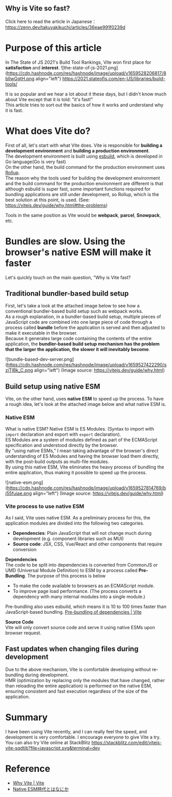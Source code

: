 ## Why is Vite so fast?

Click here to read the article in Japanese：https://zenn.dev/takuyakikuchi/articles/36eae991f0239d

# Purpose of this article

In The State of JS 2021's Build Tool Rankings, Vite won first place for **satisfaction** and **interest**. 
![the-state-of-js-2021.png](https://cdn.hashnode.com/res/hashnode/image/upload/v1659528206817/8bIlwGqtH.png align="left")
https://2021.stateofjs.com/en-US/libraries/build-tools/

It is so popular and we hear a lot about it these days, but I didn't know much about Vite except that it is told: "it's fast!"<br />
This article tries to sort out the basics of how it works and understand why it is fast.

# What does Vite do?

First of all, let's start with what Vite does. Vite is responsible for **building a development environment** and **building a production environment**.<br />
The development environment is built using [esbuild](https://esbuild.github.io), which is developed in Go language(Go is very fast)<br />
On the other hand, the build command for the production environment uses [Rollup](https://rollupjs.org/guide/en/).<br />
The reason why the tools used for building the development environment and the build command for the production environment are different is that although esbuild is super fast, some important functions required for bundling applications are still under development, so Rollup, which is the best solution at this point, is used. (See: https://vitejs.dev/guide/why.html#the-problems)

Tools in the same position as Vite would be **webpack**, **parcel**, **Snowpack**, etc.

# Bundles are slow. Using the browser's native ESM will make it faster
Let's quickly touch on the main question, "Why is Vite fast?

## Traditional bundler-based build setup
First, let's take a look at the attached image below to see how a conventional bundler-based build setup such as webpack works.<br />
As a rough explanation, in a bundler-based build setup, multiple pieces of JavaScript code are combined into one large piece of code through a process called **bundle** before the application is served and then adjusted to make it executable in the browser.<br />
Because it generates large code containing the contents of the entire application, the **bundler-based build setup mechanism has the problem that the larger the application, the slower it will inevitably become**.

![bundle-based-dev-server.png](https://cdn.hashnode.com/res/hashnode/image/upload/v1659527422290/sziTIBk_C.png align="left")
(Image source: https://vitejs.dev/guide/why.html)

## Build setup using native ESM
Vite, on the other hand, uses **native ESM** to speed up the process.
To have a rough idea, let's look at the attached image below and what native ESM is.

### Native ESM
What is native ESM? Native ESM is ES Modules. (Syntax to import with `import` declaration and export with `export` declaration).<br />
ES Modules are a system of modules defined as part of the ECMAScript specification and understood directly by the browser.<br />
By "using native ESMs," I mean taking advantage of the browser's direct understanding of ES Modules and having the browser load them directly, with the post-build outputs as multi-file modules.<br />
By using this native ESM, Vite eliminates the heavy process of bundling the entire application, thus making it possible to speed up the process.

![native-esm.png](https://cdn.hashnode.com/res/hashnode/image/upload/v1659527814769/bj55fuiae.png align="left")
(Image source: https://vitejs.dev/guide/why.html)

### Vite process to use native ESM
As I said, Vite uses native ESM. As a preliminary process for this, the application modules are divided into the following two categories.
- **Dependencies**: Plain JavaScript that will not change much during development (e.g. component libraries such as MUI)
- **Source code**: JSX, CSS, Vue/React and other components that require conversion

**Dependencies**<br />
The code to be split into dependencies is converted from CommonJS or UMD (Universal Module Definition) to ESM by a process called **Pre-Bundling**. The purpose of this process is below
- To make the code available to browsers as an ECMAScript module.
- To improve page load performance. (The process converts a dependency with many internal modules into a single module.)
  
Pre-bundling also uses esbuild, which means it is 10 to 100 times faster than JavaScript-based bundling.
[Pre-bundling of dependencies | Vite](https://vitejs.dev/guide/dep-pre-bundling.html)

**Source Code**<br />
Vite will only convert source code and serve it using native ESMs upon browser request.

## Fast updates when changing files during development
Due to the above mechanism, Vite is comfortable developing without re-bundling during development.<br />
HMR (optimization by replacing only the modules that have changed, rather than reloading the entire application) is performed on the native ESM, ensuring consistent and fast execution regardless of the size of the application.

# Summary

I have been using Vite recently, and I can really feel the speed, and development is very comfortable.
I encourage everyone to give Vite a try.
You can also try Vite online at StackBlitz
https://stackblitz.com/edit/vitejs-vite-sqdtjb?file=javascript.svg&terminal=dev

# Reference

- [Why Vite | Vite](https://vitejs.dev/guide/why.html)
- [Native ESM時代とはなにか](https://zenn.dev/uhyo/articles/what-is-native-esm-era)